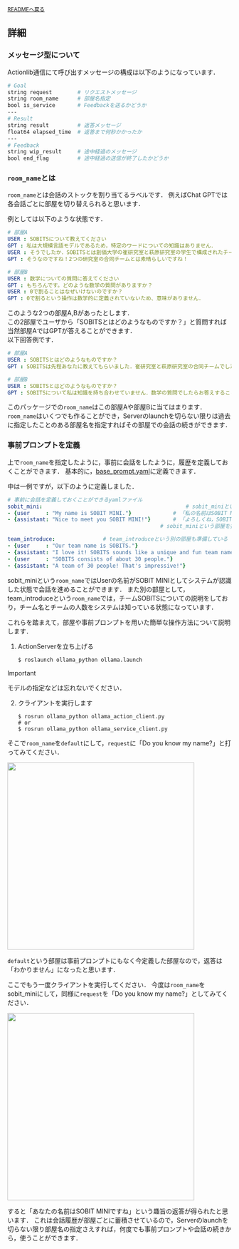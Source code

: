 <sub>[READMEへ戻る](README_en.md)</sub>

## 詳細

### メッセージ型について

Actionlib通信にて呼び出すメッセージの構成は以下のようになっています．
```sh
# Goal
string request        # リクエストメッセージ
string room_name      # 部屋名指定
bool is_service       # Feedbackを送るかどうか
---
# Result
string result         # 返答メッセージ
float64 elapsed_time  # 返答まで何秒かかったか
---
# Feedback
string wip_result     # 途中経過のメッセージ
bool end_flag         # 途中経過の送信が終了したかどうか
```


### `room_name`とは

`room_name`とは会話のストックを割り当てるラベルです．
例えばChat GPTでは各会話ごとに部屋を切り替えられると思います．

例としては以下のような状態です．

```yaml
# 部屋A
USER : SOBITSについて教えてください
GPT : 私は大規模言語モデルであるため，特定のワードについての知識はありません．
USER : そうでしたか．SOBITSとは創価大学の崔研究室と萩原研究室の学生で構成されたチームです
GPT : そうなのですね！2つの研究室の合同チームとは素晴らしいですね！

# 部屋B
USER : 数学についての質問に答えてください
GPT : もちろんです。どのような数学の質問がありますか？
USER : 0で割ることはなぜいけないのですか？
GPT : 0で割るという操作は数学的に定義されていないため、意味がありません．
```

このような2つの部屋A,Bがあったとします．\
この2部屋でユーザから「SOBITSとはどのようなものですか？」と質問すれば当然部屋AではGPTが答えることができます．\
以下回答例です．

```yaml
# 部屋A
USER : SOBITSとはどのようなものですか？
GPT : SOBITSは先程あなたに教えてもらいました．崔研究室と萩原研究室の合同チームでしたね．なにか間違いがありましたか？

# 部屋B
USER : SOBITSとはどのようなものですか？
GPT : SOBITSについて私は知識を持ち合わせていません．数学の質問でしたらお答えすることができるかもしれません．
```

このパッケージでの`room_name`はこの部屋Aや部屋Bに当てはまります．\
`room_name`はいくつでも作ることができ，Serverのlaunchを切らない限りは過去に指定したことのある部屋名を指定すればその部屋での会話の続きができます．


### 事前プロンプトを定義

上で`room_name`を指定したように，事前に会話をしたように，履歴を定義しておくことができます．
基本的に，[base_prompt.yaml](prompt/base_prompt.yaml)に定義できます．

中は一例ですが，以下のように定義しました．

```yaml
# 事前に会話を定義しておくことができるyamlファイル
sobit_mini:                                             # sobit_miniという部屋では．．．
- {user     : "My name is SOBIT MINI."}             # 「私の名前はSOBIT MINIです」とUser側から言ったら，，，  
- {assistant: "Nice to meet you SOBIT MINI!"}       # 「よろしくね，SOBIT MINIさん」と言っている会話を予め定義しているので
                                                # sobit_miniという部屋を指定すればこの続きから会話できます

team_introduce:               # team_introduceという別の部屋も準備している
- {user     : "Our team name is SOBITS."}
- {assistant: "I love it! SOBITS sounds like a unique and fun team name."}
- {user     : "SOBITS consists of about 30 people."}
- {assistant: "A team of 30 people! That's impressive!"}
```

sobit_miniという`room_name`ではUserの名前がSOBIT MINIとしてシステムが認識した状態で会話を進めることができます．
また別の部屋として，team_introduceという`room_name`では，チームSOBITSについての説明をしており，チーム名とチームの人数をシステムは知っている状態になっています．

これらを踏まえて，部屋や事前プロンプトを用いた簡単な操作方法について説明します．

1. ActionServerを立ち上げる
    ```console
    $ roslaunch ollama_python ollama.launch
    ```
> [!IMPORTANT]
> モデルの指定などは忘れないでください．

2. クライアントを実行します
    ```console
    $ rosrun ollama_python ollama_action_client.py
    # or
    $ rosrun ollama_python ollama_service_client.py
    ```

そこで`room_name`を`default`にして，`request`に「Do you know my name?」と打ってみてください．

<div align="left">
<img src="img/default_result.png" height="420">
</div>

`default`という部屋は事前プロンプトにもなく今定義した部屋なので，返答は「わかりません」になったと思います．

ここでもう一度クライアントを実行してください．
今度は`room_name`をsobit_miniにして，同様に`request`を「Do you know my name?」としてみてください．

<div align="left">
<img src="img/sobit_mini_result.png" height="420">
</div>

すると「あなたの名前はSOBIT MINIですね」という趣旨の返答が得られたと思います．
これは会話履歴が部屋ごとに蓄積させているので，Serverのlaunchを切らない限り部屋名の指定さえすれば，何度でも事前プロンプトや会話の続きから，使うことができます．
